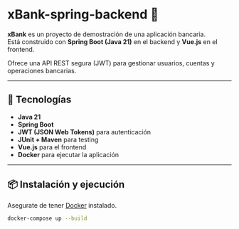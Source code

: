 # xBank-spring-backend 🏦

**xBank** es un proyecto de demostración de una aplicación bancaria.  
Está construido con **Spring Boot (Java 21)** en el backend y **Vue.js** en el frontend.

Ofrece una API REST segura (JWT) para gestionar usuarios, cuentas y operaciones bancarias.

---

## 🚀 Tecnologías

- **Java 21**
- **Spring Boot**
- **JWT (JSON Web Tokens)** para autenticación
- **JUnit + Maven** para testing
- **Vue.js** para el frontend
- **Docker** para ejecutar la aplicación

---

## 📦 Instalación y ejecución

Asegurate de tener [Docker](https://www.docker.com/) instalado.

```bash
docker-compose up --build